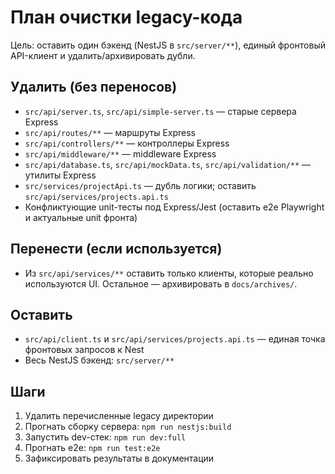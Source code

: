 # План очистки legacy-кода

Цель: оставить один бэкенд (NestJS в `src/server/**`), единый фронтовый API-клиент и удалить/архивировать дубли.

## Удалить (без переносов)
- `src/api/server.ts`, `src/api/simple-server.ts` — старые сервера Express
- `src/api/routes/**` — маршруты Express
- `src/api/controllers/**` — контроллеры Express
- `src/api/middleware/**` — middleware Express
- `src/api/database.ts`, `src/api/mockData.ts`, `src/api/validation/**` — утилиты Express
- `src/services/projectApi.ts` — дубль логики; оставить `src/api/services/projects.api.ts`
- Конфликтующие unit-тесты под Express/Jest (оставить e2e Playwright и актуальные unit фронта)

## Перенести (если используется)
- Из `src/api/services/**` оставить только клиенты, которые реально используются UI. Остальное — архивировать в `docs/archives/`.

## Оставить
- `src/api/client.ts` и `src/api/services/projects.api.ts` — единая точка фронтовых запросов к Nest
- Весь NestJS бэкенд: `src/server/**`

## Шаги
1. Удалить перечисленные legacy директории
2. Прогнать сборку сервера: `npm run nestjs:build`
3. Запустить dev-стек: `npm run dev:full`
4. Прогнать e2e: `npm run test:e2e`
5. Зафиксировать результаты в документации
